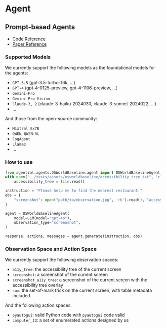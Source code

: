 # Agent
## Prompt-based Agents

- [Code Reference](https://github.com/xlang-ai/OSWorld/tree/main)
- [Paper Reference](https://arxiv.org/pdf/2404.07972)

### Supported Models
We currently support the following models as the foundational models for the agents:
- `GPT-3.5` (gpt-3.5-turbo-16k, ...)
- `GPT-4` (gpt-4-0125-preview, gpt-4-1106-preview, ...)
- `Gemini-Pro`
- `Gemini-Pro-Vision`
- `Claude-3, 2` (claude-3-haiku-2024030, claude-3-sonnet-2024022, ...)
- ...

And those from the open-source community:
- `Mixtral 8x7B`
- `QWEN`, `QWEN-VL`
- `CogAgent`
- `Llama3`
- ...

### How to use

```python
from agential.agents.OSWorldBaseline.agent import OSWorldBaselineAgent
with open("../tests/assets/osworldbaseline/accessibility_tree.txt", "r", encoding="utf-8") as file:
    accessibility_tree = file.read()

instruction = "Please help me to find the nearest restaurant."
obs = {
    "screenshot": open("path/to/observation.jpg", 'rb').read(), "accessibility_tree": accessibility_tree
}

agent = OSWorldBaselineAgent(
    model=LLM(model="gpt-4o"),
    observation_type="screenshot",
)

response, actions, messages = agent.generate(instruction, obs)
```

### Observation Space and Action Space
We currently support the following observation spaces:
- `a11y_tree`: the accessibility tree of the current screen
- `screenshot`: a screenshot of the current screen
- `screenshot_a11y_tree`: a screenshot of the current screen with the accessibility tree overlay
- `som`: the set-of-mark trick on the current screen, with table metadata included.

And the following action spaces:
- `pyautogui`: valid Python code with `pyautogui` code valid
- `computer_13`: a set of enumerated actions designed by us
```
